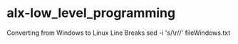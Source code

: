 # alx-low_level_programming

Converting from Windows to Linux Line Breaks
sed -i 's/\r//' fileWindows.txt
